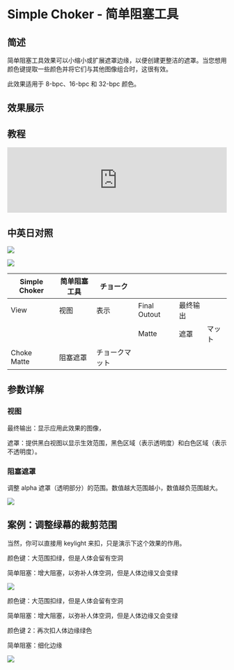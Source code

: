 # Simple Choker - 简单阻塞工具

## 简述

简单阻塞工具效果可以小缩小或扩展遮罩边缘，以便创建更整洁的遮罩。当您想用颜色键提取一些颜色并将它们与其他图像组合时，这很有效。

此效果适用于 8-bpc、16-bpc 和 32-bpc 颜色。

## 效果展示

## 教程

<iframe src="https://player.bilibili.com/player.html?bvid=BV1e34y1X7Vj&page=23&high_quality=1" width="100%" allowfullscreen="allowfullscreen" frameborder="0"></iframe>

## 中英日对照

![](https://cdn.yuelili.com/20211225215635.png)

![](https://cdn.yuelili.com/20211225215640.png)

| Simple Choker | 简单阻塞工具 | チョーク       |              |          |        |
| ------------- | ------------ | -------------- | ------------ | -------- | ------ |
| View          | 视图         | 表示           | Final Outout | 最终输出 |        |
|               |              |                | Matte        | 遮罩     | マット |
| Choke Matte   | 阻塞遮罩     | チョークマット |              |          |        |

## 参数详解

### 视图

最终输出：显示应用此效果的图像，

遮罩：提供黑白视图以显示生效范围，黑色区域（表示透明度）和白色区域（表示不透明度）。

### 阻塞遮罩

调整 alpha 遮罩（透明部分）的范围。数值越大范围越小，数值越负范围越大。

![](https://cdn.yuelili.com/20211225215853.png)

## 案例：调整绿幕的裁剪范围

当然，你可以直接用 keylight 来扣，只是演示下这个效果的作用。

颜色键：大范围扣绿，但是人体会留有空洞

简单阻塞：增大阻塞，以弥补人体空洞，但是人体边缘又会变绿

![](https://cdn.yuelili.com/20211225215903.png)

颜色键：大范围扣绿，但是人体会留有空洞

简单阻塞：增大阻塞，以弥补人体空洞，但是人体边缘又会变绿

颜色键 2：再次扣人体边缘绿色

简单阻塞：细化边缘

![](https://cdn.yuelili.com/20211225220425.png)
